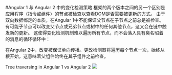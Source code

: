 #Angular 1 与 Angular 2 中的变化检测策略
框架的两个版本之间的另一个区别是应用程序（指令或组件）的节点被检查以查看DOM是否需要被更新的方式。
由于双向数据绑定的本质，在Angular 1中不能保证父节点在子节点之前总是被检查。 有可能子节点可以改变父节点或兄弟节点或树中的任何其他节点，这又会在链中触发新的更新。 这使得变化检测机制难以遍历所有节点，而不会落入具有臭名昭着的消息的循环循环中：

在Angular 2中，改变被保证单向传播。更改检测器将遍历每个节点一次，始终从根开始。这意味着父组件始终在其子组件之前检查。

Tree traversing in Angular 1 vs Angular 2
![](/assets/angular1-vs-angular2.png)